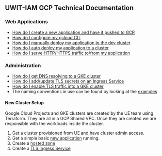 ## UWIT-IAM GCP Technical Documentation

### Web Applications
- [How do I create a new application and have it pushed to GCR](new-application.md)
- [How do I configure my gcloud CLI](new-gcloud-profile.md)
- [How do I manually deploy my application to the dev cluster](new-deployment.md)
- [How do I auto deploy my application to a cluster](new-cicd.md)
- [How do I serve HTTP/HTTPS traffic to/from my application](edit-ingress.md)

### Administration
- [How do I get DNS resolving to a GKE cluster](new-hostedzone.md)
- [How do I add/update TLS secrets on an Ingress Service](edit-secrets-tls.md)
- [How do I enable TLS traffic into a GKE cluster](new-ingress.md)
- The naming conventions in use can be found by looking at the [examples](examples/)

#### New Cluster Setup
Google Cloud Projects and GKE clusters are created by the UE team using Terraform.  They are all in a GCP Shared VPC.  Once they are created we are responsible with the workloads inside the cluster.

1. Get a cluster provisioned from UE and have cluster admin access.
1. Get a simple basic [new application](new-application.md) running.
1. Create a [hosted zone](new-hostedzone.md)
1. Create a [TLS Ingress Service](new-ingress.md)